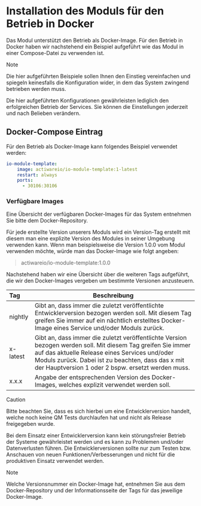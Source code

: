 # Installation des Moduls für den Betrieb in Docker
Das Modul unterstützt den Betrieb als Docker-Image. Für den Betrieb in Docker haben wir nachstehend ein Beispiel aufgeführt wie das Modul in einer Compose-Datei zu verwenden ist.

> [!NOTE]
> Die hier aufgeführten Beispiele sollen Ihnen den Einstieg vereinfachen und spiegeln keinesfalls die Konfiguration wider, in dem das System zwingend betrieben werden muss.
> 
> Die hier aufgeführten Konfigurationen gewährleisten lediglich den erfolgreichen Betrieb der Services. Sie können die Einstellungen jederzeit und nach Belieben verändern.

## Docker-Compose Eintrag
Für den Betrieb als Docker-Image kann folgendes Beispiel verwendet werden:

```yml
io-module-template:
    image: actiwareio/io-module-template:1-latest
    restart: always
    ports:
      - 30106:30106
```

### Verfügbare Images
Eine Übersicht der verfügbaren Docker-Images für das System entnehmen Sie bitte dem Docker-Repository.

Für jede erstellte Version unserers Moduls wird ein Version-Tag erstellt mit diesem man eine explizite Version des Modules in seiner Umgebung verwenden kann. Wenn man beispielsweise die Version 1.0.0 vom Modul verwenden möchte, würde man das Docker-Image wie folgt angeben:

> actiwareio/io-module-template:1.0.0

Nachstehend haben wir eine Übersicht über die weiteren Tags aufgeführt, die wir den Docker-Images vergeben um bestimmte Versionen anzusteuern.

| Tag | Beschreibung |
|:-----|--------------|
| nightly | Gibt an, dass immer die zuletzt veröffentlichte Entwicklerversion bezogen werden soll. Mit diesem Tag greifen Sie immer auf ein nächtlich erstelltes Docker-Image eines Service und/oder Moduls zurück. |
| x-latest | Gibt an, dass immer die zuletzt veröffentlichte Version bezogen werden soll. Mit diesem Tag greifen Sie immer auf das aktuelle Release eines Services und/oder Moduls zurück. Dabei ist zu beachten, dass das x mit der Hauptversion 1 oder 2 bspw. ersetzt werden muss. |
| x.x.x | Angabe der entsprechenden Version des Docker-Images, welches explizit verwendet werden soll. |

> [!CAUTION]
> Bitte beachten Sie, dass es sich hierbei um eine Entwicklerversion handelt, welche noch keine QM Tests durchlaufen hat und nicht als Release freigegeben wurde.
> 
> Bei dem Einsatz einer Entwicklerversion kann kein störungsfreier Betrieb der Systeme gewährleistet werden und es kann zu Problemen und/oder Datenverlusten führen. Die Entwicklerversionen sollte nur zum Testen bzw. Anschauen von neuen Funktionen/Verbesserungen und nicht für die produktiven Einsatz verwendet werden.

> [!NOTE]
> Welche Versionsnummer ein Docker-Image hat, entnehmen Sie aus dem Docker-Repository und der Informationsseite der Tags für das jeweilige Docker-Image.